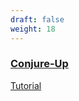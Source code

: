 ```yaml
---
draft: false
weight: 18
---
```

### [Conjure-Up](http://mateimicu.com/posts/install-openstack-labs/)

[Tutorial](http://mateimicu.com/posts/install-openstack-labs/)

